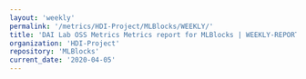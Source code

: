 ```yaml
---
layout: 'weekly'
permalink: '/metrics/HDI-Project/MLBlocks/WEEKLY/'
title: 'DAI Lab OSS Metrics Metrics report for MLBlocks | WEEKLY-REPORT-2020-04-05'
organization: 'HDI-Project'
repository: 'MLBlocks'
current_date: '2020-04-05'
---
```

